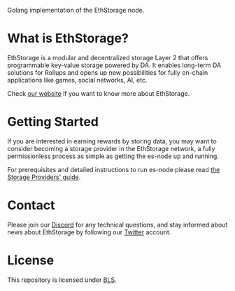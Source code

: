 
Golang implementation of the EthStorage node.

# What is EthStorage?

EthStorage is a modular and decentralized storage Layer 2 that offers programmable key-value storage powered by DA. It enables long-term DA solutions for Rollups and opens up new possibilities for fully on-chain applications like games, social networks, AI, etc.

Check [our website](https://ethstorage.io/) if you want to know more about EthStorage.

# Getting Started

If you are interested in earning rewards by storing data, you may want to consider becoming a storage provider in the EthStorage network, a fully permissionless process as simple as getting the es-node up and running.

For prerequisites and detailed instructions to run es-node please read [the Storage Providers' guide](https://docs.ethstorage.io/storage-provider-guide).

# Contact

Please join our [Discord](https://discord.com/invite/xhCwaMp7ps) for any technical questions, and stay informed about news about EthStorage by following our [Twitter](https://twitter.com/EthStorage) account.

# License

This repository is licensed under [BLS](/LICENSE).